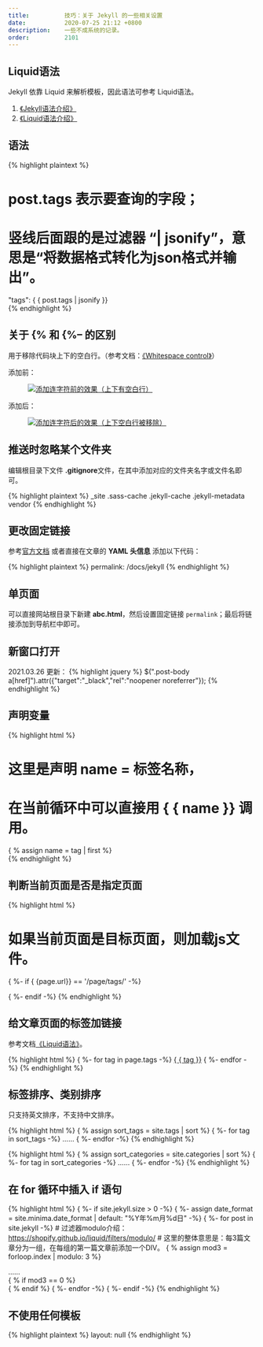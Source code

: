```yaml
---
title:          技巧：关于 Jekyll 的一些相关设置 
date:           2020-07-25 21:12 +0800
description:    一些不成系统的记录。
order:          2101
---
```


## Liquid语法

Jekyll 依靠 Liquid 来解析模板，因此语法可参考 Liquid语法。
1. [《Jekyll语法介绍》](https://jekyllrb.com/docs/liquid/)
2. [《Liquid语法介绍》](https://shopify.github.io/liquid/basics/introduction/)

## 语法

{% highlight plaintext %}
# post.tags 表示要查询的字段；
# 竖线后面跟的是过滤器 “| jsonify”，意思是“将数据格式转化为json格式并输出”。
"tags": { { post.tags | jsonify }}   
{% endhighlight %}

## 关于 <b>&#123;&#37;</b> 和 <b>&#123;&#37;&#8211;</b> 的区别

用于移除代码块上下的空白行。（参考文档：[《Whitespace control》](https://shopify.dev/docs/themes/liquid/reference/basics/whitespace)）

添加前：

<figure class="post-body-img-figure">
    <div class="row justify-content-center">
        <div class="col-12 col-lg-12">
            <a class="d-block" href="{{ site.baseurl | relative_url }}/assets/post/2020-07-25-some-related-settings-of-Jekyll/not_add_hyphen.png">
                <img class="w-100" src="{{ site.baseurl | relative_url }}/assets/post/2020-07-25-some-related-settings-of-Jekyll/not_add_hyphen.png" alt="添加连字符前的效果（上下有空白行）">
            </a>
        </div>
    </div>
</figure>

添加后：

<figure class="post-body-img-figure">
    <div class="row justify-content-center">
        <div class="col-12 col-lg-12">
            <a class="d-block" href="{{ site.baseurl | relative_url }}/assets/post/2020-07-25-some-related-settings-of-Jekyll/add_hyphen.png">
                <img class="w-100" src="{{ site.baseurl | relative_url }}/assets/post/2020-07-25-some-related-settings-of-Jekyll/add_hyphen.png" alt="添加连字符后的效果（上下空白行被移除）">
            </a>
        </div>
    </div>
</figure>

## 推送时忽略某个文件夹

编辑根目录下文件 <b>.gitignore</b>文件，在其中添加对应的文件夹名字或文件名即可。

{% highlight plaintext %}
_site
.sass-cache
.jekyll-cache
.jekyll-metadata
vendor
{% endhighlight %}


## 更改固定链接

参考[官方文档](http://jekyllcn.com/docs/permalinks/)
或者直接在文章的 <b>YAML 头信息</b> 添加以下代码：

{% highlight plaintext %}
permalink: /docs/jekyll 
{% endhighlight %}

## 单页面

可以直接网站根目录下新建 <b>abc.html</b>，然后设置固定链接 `permalink`；最后将链接添加到导航栏中即可。

## 新窗口打开

2021.03.26 更新：
{% highlight jquery %}
$(".post-body a[href]").attr({"target":"_black","rel":"noopener noreferrer"});
{% endhighlight %}

## 声明变量

{% highlight html %}
# 这里是声明 name = 标签名称，
# 在当前循环中可以直接用 { { name }} 调用。
{ % assign name = tag | first %}    
{% endhighlight %}

## 判断当前页面是否是指定页面

{% highlight html %}
# 如果当前页面是目标页面，则加载js文件。
{ %- if { {page.url}} == '/page/tags/' -%}
<script src='{ { "/assets/js/wzm_tags.js" | relative_url }}'></script> 
{ %- endif -%}
{% endhighlight %}

## 给文章页面的标签加链接

参考文档[《Liquid语法》](https://www.jianshu.com/p/4224b8ea0ec0)。

{% highlight html %}
{ %- for tag in page.tags -%}
<a href="/page/tags/#{ { tag }}">{ { tag }}</a>
{ %- endfor -%}
{% endhighlight %}


## 标签排序、类别排序

只支持英文排序，不支持中文排序。

{% highlight html %}
{ % assign sort_tags = site.tags | sort %}
{ %- for tag in sort_tags -%}
……
{ %- endfor -%}
{% endhighlight %}

{% highlight html %}
{ % assign sort_categories = site.categories | sort %}
{ %- for tag in sort_categories -%}
……
{ %- endfor -%}
{% endhighlight %}


## 在 for 循环中插入 if 语句

{% highlight html %}
{ %- if site.jekyll.size > 0 -%}
{ %- assign date_format = site.minima.date_format | default: "%Y年%m月%d日" -%}
{ %- for post in site.jekyll -%}
    # 过滤器modulo介绍：https://shopify.github.io/liquid/filters/modulo/
    # 这里的整体意思是：每3篇文章分为一组，在每组的第一篇文章前添加一个DIV。
    { % assign mod3 = forloop.index | modulo: 3 %}
    <article class="card collections-loop-item">
    ……
    </article>
    { % if mod3 == 0 %}
        <div class="w-100"></div>
    { % endif %}
{ %- endfor -%}
{ %- endif -%}
{% endhighlight %}

## 不使用任何模板

{% highlight plaintext %}
layout: null
{% endhighlight %}
